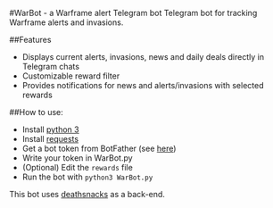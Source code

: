 #WarBot - a Warframe alert Telegram bot
Telegram bot for tracking Warframe alerts and invasions.

##Features
* Displays current alerts, invasions, news and daily deals directly in Telegram chats
* Customizable reward filter
* Provides notifications for news and alerts/invasions with selected rewards

##How to use:
* Install [python 3](https://www.python.org/downloads/)
* Install [requests](http://docs.python-requests.org/en/latest/user/install/)
* Get a bot token from BotFather (see [here](https://core.telegram.org/bots))
* Write your token in WarBot.py
* (Optional) Edit the `rewards` file
* Run the bot with `python3 WarBot.py`


This bot uses [deathsnacks](https://deathsnacks.com/wf/) as a back-end.
